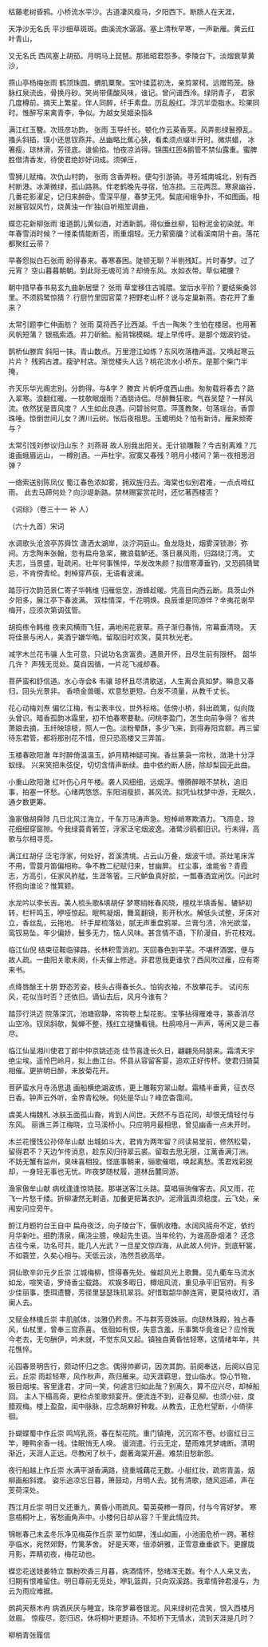 <!-- { "loadSidebar": true } -->
枯藤老树昏鸦。小桥流水平沙。古道凄风瘦马，夕阳西下。断肠人在天涯，

天净沙无名氏
平沙细草斑斑。曲溪流水潺潺。塞上清秋早寒，一声新雁。黄云红叶青山，

又无名氏
西风塞上胡笳。月明马上琵琶。那抵昭君怨多。李陵台下。淡烟衰草黄沙，

燕山亭杨梅张雨
鹤顶珠圆。蝟肌粟聚。宝叶揉蓝初洗，亲剪翠柯。远赠筠笼。脉脉红泉流齿，骨换丹砂。笑尚带儒酸风味，谁记。曾问谱西泠。绿阴青子， 君家几度樽前。摘天上繁星。伴人同醉，纤手素盘。历乱殷红。浮沉半壶脂水。珍果同时。惟醉写来禽青李，争似。为越女吴姬染指&

满江红玉簪。次班彦功韵， 张雨
玉导纤长。顿化作云英香荚。风弄影绿鬟撩乱。搔头斜插，璞小还思钗燕并。丛幽略比蕉心狭，看柔须点缀半开时。微烘蜡， 冰箸瘦。琼林滑，芳径底。谁偷掐。怕夜凉消得。锦围红匝&鹅管不禁仙露重。蜜脾胜借清香发，待使君绝妙好词成。须弹压，

雪狮儿赋梅。次仇山村韵， 张雨
含香弄粉。便勾引游骑。寻芳城南城北，别有西村断港。冰澌微绿，孤山路熟。伴老鹤晚先寻宿，怕冻损。三花两蕊。寒泉幽谷， 几番花影濯足，记归来醉卧。雪深平屋，春梦无凭。鬓底闹蛾争扑，不如图画。相对展官奴风竹，烧黄浊一作’独(自听瓶笙调曲，

蝶恋花新柳张雨
谁道鹅儿黄似酒，对酒新鹅。得似垂丝柳，铅粉泥金初染就。年年春雪消时候？一缕柔情能断否，雨重烟轻。无力萦窗牖？试看溪南阴十亩。落花都聚红云帚？

早春怨拟白石张雨
盼得春来。春寒春困。陡顿无聊？半剔残缸。片时春梦。过了元宵？ 空山暮暮朝朝。到此际无魂可消？却倚东风。水如衣带。草似裙腰？

朝中措早春书易玄九曲新居壁？ 张雨
草堂移住古城隈。堂后水平阶？要结柴桑邻里。不须鸥鹭惊猜？ 行厨竹里园官菜？把野老山杯？说与定巢新燕。杏花开了重来？

太常引题李仁仲画舫？ 张雨
莫将西子比西湖。千古一陶朱？生怕在楼居。也用著风帆短蒲？ 银瓶索酒。并刀斫鲙。船背锦模糊。堤上早传呼。是那个烟波钓徒。

鹊桥仙滕宾
斜阳一抹。青山数点。万里澄江如练？东风吹落橹声遥。又唤起寒云片片？ 残鸦古渡。瘦驴村店。渐觉楼头人远？桃花流水小桥东。是那个柴门半掩，

齐天乐华光阁志别。分韵得。与&字？ 滕宾
片帆呼度西山曲。匆匆载将春去？路入翠寒。浪翻红暖。一枕欹眠烟雨？酒朋诗侣。尽醉舞狂歌。气吞吴楚？一样风流。依然犹是晋风度？ 人生如此良遇。问碧翁何意。萍蓬教聚，句落瑶台。香霏珠唾。惊倒世间儿女？渭川云树。怅后夜相思。玉蟾明处？怕有新诗。雁来频寄与？

太常引饯刘参议归山东？ 刘燕哥
故人别我出阳关。无计锁雕鞍？今古别离难？兀谁画蛾眉远山， 一樽别酒。一声杜宇。寂寞又春残？明月小楼间？第一夜相思泪弹？

一络索送别陈凤仪
蜀江春色浓如雾，拥双旌归去。海棠也似别君难，一点点啼红雨。 此去马蹄何处？向沙堤新路。禁林赐宴赏花时，还忆著西楼否？
 
 
《词综》（卷三十一 补 人）  

 （六十九首）宋词

水调歌头沧浪亭苏舜饮
潇洒太湖岸，淡泞洞庭山。鱼龙隐处，烟雾深锁渺氵弥间。方念陶朱张翰，忽有扁舟急桨，撇浪载鲈还。落日暴风雨，归路绕汀湾。 丈夫志，当景盛，耻疏闲。壮年何事憔悴，华发改朱颜？拟借寒潭垂钓，又恐鸥猜鹭忌，不肯傍青纶。刺棹穿芦荻，无语看波澜。

踏莎行次韵范景仁寄子华韩维
归雁低空，游蜂趁暖。凭高目向西云断。具茨山外夕阳多，展江亭下春波满。 双桂情深，千花明焕。良辰谁是同游伴？辛夷花谢早梅开，应须次第调弦管。

胡捣练令韩维
夜来风横雨飞狂，满地闲花衰草。燕子渐归春悄，帘幕垂清晓。 天将佳景与闲人，美酒宁嫌华皓。留取旧时欢笑，莫共秋光老。

减字木兰花韦骧
人生可意，只说功名贪富贵。遇景开怀，且尽生前有限杯。 韶华几许？ 声残无觅处。莫自因循，一片花飞减却春。

菩萨蛮和舒信道。水心寺会& 韦骧
琼杯且尽清歌送，人生离合真如梦。瞬息又春归，回头光景非。 香喷金兽暖，欢意愁更短。白发不须量，从教千丈长。

花心动梅刘焘
偏忆江梅，有尘表丰仪，世外标格。低傍小桥，斜出疏篱，似向陇头曾识。暗香孤韵冰霜里，初不怕春寒要勒。问桃李盈门，怎生向前争得？ 省共萧娘去摘，玉纤映琼枝，照人一色。淡粉晕酥，多少飞来，到得寿阳宫额。再三留待东君管，都将那别花不惜，但只恐高楼又三弄笛。

玉楼春欧阳澈
年时醉倚温温玉，妒月精神疑可掬。香丝篆袅一帘秋，潋滟十分浮蚁绿。 兴来笑把朱弦促，切切含情声断续。曲中依约断人肠，除却梨园无此曲。

小重山欧阳澈
红叶伤心月午楼。袭人风细细，远烟浮。懵腾醉眼不禁秋，追旧事，拍塞一怀愁。心绪两悠悠。东阳消瘦损，甚风流。拟凭仙枕梦中游，无眠久，通夕数更筹。

渔家傲胡舜陟
几日北风江海立，千车万马涛声急。短棹峭寒欺酒力。飞雨息，琼花细细穿窗隙。今我绿蓑青箬笠，浮家泛宅烟波逸。渚鹭沙鸥都旧识。行未得，高歌与尔相寻觅。

满江红胡仔
泛宅浮家，何处好，苕溪清境。占云山万叠，烟波千顷。茶灶笔床浑不用，雪蓑月笛偏相称。争不教二纪赋归来，甘幽屏。 红尘事，谁能省？青霞志，方高引，任家风舴艋，生涯笭箵。三尺鲈鱼真好脍，一瓢春酒宜闲饮。问此时怀抱向谁论？惟箕颖。

水龙吟以李长吉。美人梳头歌&填胡仔
梦寒绡帐春风晓，檀枕半填香髻。辘轳初转，栏杆鸣玉，咿哑惊起。眠鸭凝烟，舞鸾翻镜，影开秋水。解低头试整，牙床对立，香丝乱，云拖地。 纤手犀梳落处，腻无声重盘鸦翠。兰膏匀渍，冷光欲溜，鸾钗易坠。年少偏娇，鬟多无力，恼人风味。甚含情不语，下阶漫自，折花枝戏。

临江仙倪
结束征鞍临驿路，长林积雪消初。天回春色到平芜。不堪杯酒罢，便与故人疏。一曲阳关歌未阕，仆夫催上修途。非君思我更谁欤？西风吹过雁，应有寄来书。

点绛唇酴王十朋
野态芳姿，枝头占得春长久。怕钩衣袖，不放攀花手。 试问东风，花似当时否？还依旧。谪仙去后，风月今谁有？

踏莎行洪迈
院落深沉，池塘寂静，帘钩卷上梨花影。宝筝拈得雁难寻，篆香消尽山空冷。钗凤斜欹，鬓蝉不整，残红立褪慵看镜。杜鹃啼月一声声，等闲又是三春尽。

临江仙呈湘川使君丁郎中仲京姚述尧
佳节喜逢长久日，翩翩凫舄朋来。霜清天宇绝尘埃。遥怜巴岭月，拟上曲江台。怀县从容留客宴，追欢正好传杯。使君归骑莫相催。更拚明日醉，未放菊花开。

菩萨蛮水月寺汤思退
画船横绝湖波练，更上雕鞍穷翠山献。霜橘半垂黄，征衣尽日香。钟声云外听，金界青松映。何处是华山？峰峦杳霭间。

虞美人梅魏札
冰肤玉面孤山裔，肯到人间世。天然不与百花同，却恨无情轻付与东风。 丽谯三弄江梅晓，立马溪桥小。只应明月最相思，曾见幽香一点未开时。

木兰花慢饯公孙倅牟山献
出城如斗大，君肯为两年留？问读易堂前，修然松菊，留得君不？天边乍传消息，趁东风归待翠云裘。留取去思无限，江蓠香满汀洲。 不妨无蟹有监州，臭味喜相投。怪底事朝来，骊歌催唱，唤起离愁。羡君戏彩脱却，一身轻无事也无忧。昨夜梦随杖履，道林岳麓同游。

渔家傲牟山献
病枕逢逢惊晓鼓。那堪送客江头路。莫唱骊驹催客去。风又雨，花飞一片愁千缕。折柳凄然无剩语，加餐更把篝衣护。泥滑篮舆须稳度。云飞处，亲闱安问应旁午。

酹江月题钓台王自中
扁舟夜泛，向子陵台下，偃帆收橹。水阔风摇舟不定，依约月华新吐。细酌清泉，痛浇尘臆，唤起先生语。当年纶钓，为谁高卧烟渚？ 还念古往今来，功名可共，能几人光武？一旦星文惊四海，从此故人何许。到底轩裳，不如蓑笠，久矣心相与。天低云淡，浩然吾欲高举。

洞仙歌辛卯元夕丘崇
江城梅柳，惯得春先处。催趁风光上歌舞。见九衢车马流水如龙，喧笑语，罗绮香尘载路。 欢娱多暇日，樽俎风流，重见承平旧官府。有多少佳丽事，堕珥遗簪，芳径里瑟瑟珠玑翠羽。好惜取韶华醉连宵，更莫待收灯，酒阑人去。

又赋金林檎丘崇
丰肌腻体，淡雅仍矜贵。不与群芳竞姝丽。向琼林珠殿，独占春风，仙杖里，曾奉三宫燕喜。 低徊如有恨，失意含羞，乐事繁华竟谁记？应怜我今老去，无句酬伊，吟未就，不觉东风又起。镇独自黄昏怯轻寒，这情绪年年，共花憔悴。

沁园春景明告行，颇动怀归之念。偶得帅卿词，因次其韵。前阕奉送，后阕以自见云。丘崇
雨趁轻寒，风作秋声，燕归雁来。动天涯羁思，登山临水。惊心节物，极目烟埃。客里逢君，才同一笑，何遽言归如此哉？别离久，算不应兴尽，却棹船回。 主人下榻高斋，更检点笙歌频宴开。便流连不到，迎春见柳。也须小驻，度腊观梅。楼上盈盈，闺中脉脉，应念胡麻好种栽。从教去，正危栏望断，小倚徘徊。

扑蝴蝶蜀中作丘崇
鸣鸠乳燕，春在梨花院。重门镇掩，沉沉帘不卷。纱窗红日三竿，睡鸭余香一线。佳眠悄无人唤。 谩消遣。行云无定，楚雨难凭梦魂断。清明渐近，天涯人正远。尽教闲了秋千，觑著海棠开遍。难禁旧愁新怨。

夜行船越上作丘崇
水满平湖香满路，绕重城藕花无数。小艇红妆，疏帘青盖，烟柳画船斜渡。 姿乐追凉忘日暮，箫鼓动，月明人去。犹有清歌，随风迢递，声在芰荷深处。

西江月丘崇
明日又还重九，黄昏小雨疏风。菊英萸糁一尊同，付与今宵好梦。 寒意梧桐叶上，客愁画角声中。小楼何日却从容？千里此情应共。

锦帐春己未孟冬乐净见梅英作丘崇
翠竹如屏，浅山如画，小池面危桥一跨。著棕亭临水，宛然郊野，竹篱茅舍。 好是天寒，倍添妍雅，正雪意垂垂欲下。更朦胧月影，弄睛初夜，梅花动也。

蝶恋花送妓姜特立
飘粉吹香三月暮，病酒情怀，愁绪浑无数。有个人人来又去，归期有恨难留住。明日尊前无觅处，咿轧篮舆，只向双溪路。我辈情钟君漫与，为云为雨应难据。

鹧鸪天蔡木冉
病酒厌厌与睡宜，珠帘罗幕卷银泥。风来绿树花含笑，恨入西楼月敛眉。 惊瘦尽，怨归迟，休将桐叶更题诗。不知桥下无情水，流到天涯是几时？

柳梢青张履信

